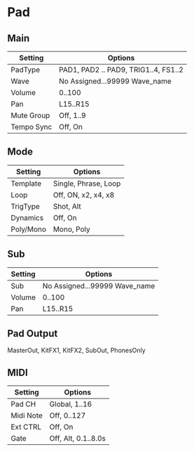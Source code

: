 # Pad

## Main
| Setting    | Options                              |
|------------|--------------------------------------|
| PadType    | PAD1, PAD2 .. PAD9, TRIG1..4, FS1..2 |
| Wave       | No Assigned...99999 Wave_name        |
| Volume     | 0..100                               |
| Pan        | L15..R15                             |
| Mute Group | Off, 1..9                            |
| Tempo Sync | Off, On                              |

## Mode
| Setting   | Options              |
|-----------|----------------------|
| Template  | Single, Phrase, Loop |
| Loop      | Off, ON, x2, x4, x8  |
| TrigType  | Shot, Alt            |
| Dynamics  | Off, On              |
| Poly/Mono | Mono, Poly           |

## Sub
| Setting   | Options                       |
|-----------|-------------------------------|
| Sub       | No Assigned...99999 Wave_name |
| Volume    | 0..100                        |
| Pan       | L15..R15                      |

## Pad Output

MasterOut, KitFX1, KitFX2, SubOut, PhonesOnly

## MIDI
| Setting         | Options             |
|-----------------|---------------------|
| Pad CH          | Global, 1..16       |
| Midi Note       | Off, 0..127         |
| Ext CTRL        | Off, On             |
| Gate            | Off, Alt, 0.1..8.0s |

